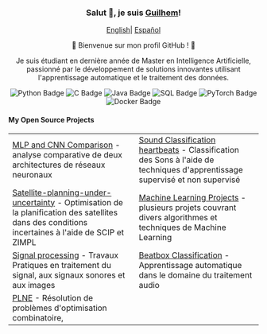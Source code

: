 

<div align="center">
    <h3>Salut 👋, je suis <a href="https://github.com/GuilleRTB">Guilhem</a>!</h3>
        <a href="https://github.com/GuilleRTB/GuilleRTB/blob/main/README.md"><span>English</span></a>|
        <a href="https://github.com/GuilleRTB/GuilleRTB/blob/main/README_ES.md"><span>Español</span></a>
    </p>
    <p>🌟 Bienvenue sur mon profil GitHub !
 🌟</p>
 <p>Je suis étudiant en dernière année de Master en Intelligence Artificielle, passionné par le développement de solutions innovantes utilisant l'apprentissage automatique et le traitement des données.</p>
 <!-- Ajout des badges -->
    <p align="center">
        <img src="https://img.shields.io/badge/Python-3776AB?style=for-the-badge&logo=python&logoColor=white" alt="Python Badge"/>
        <img src="https://img.shields.io/badge/C-00599C?style=for-the-badge&logo=c&logoColor=white" alt="C Badge"/>
        <img src="https://img.shields.io/badge/Java-007396?style=for-the-badge&logo=java&logoColor=white" alt="Java Badge"/>
        <img src="https://img.shields.io/badge/SQL-4479A1?style=for-the-badge&logo=postgresql&logoColor=white" alt="SQL Badge"/>
        <img src="https://img.shields.io/badge/PyTorch-EE4C2C?style=for-the-badge&logo=pytorch&logoColor=white" alt="PyTorch Badge"/>
    <img src="https://img.shields.io/badge/Docker-2496ED?style=for-the-badge&logo=docker&logoColor=white" alt="Docker Badge"/>
    </p>
    <h4 align="left">My Open Source Projects</h4>
    <table align="center">
        <tr>
            <td><a href="https://github.com/GuilleRTB/Computer-vision-Comparison-of-MLP-and-CNN">MLP and CNN Comparison</a> - analyse comparative de deux architectures de réseaux neuronaux</td>
            <td><a href="https://github.com/GuilleRTB/Classification-de-son-Apprentissage-Automatique">Sound Classification heartbeats</a> - Classification des Sons à l'aide de techniques d'apprentissage supervisé et non supervisé</td>
        </tr>
        <tr>
            <td><a href="https://github.com/paul-sabatier-research-projects/Satellite-planning-under-uncertainty">Satellite-planning-under-uncertainty</a> - Optimisation de la planification des satellites dans des conditions incertaines à l'aide de SCIP et ZIMPL</td>
            <td><a href="https://github.com/GuilleRTB/Machine-Learning">Machine Learning Projects</a> - plusieurs projets couvrant divers algorithmes et techniques de Machine Learning</td>
        </tr>
        <tr>
            <td><a href="https://github.com/GuilleRTB/Traitement-Signal-Son-et-Image">Signal processing</a> - Travaux Pratiques en traitement du signal, aux signaux sonores et aux images</td>
            <td><a href="https://github.com/GuilleRTB/Sound-Classification-Beatbox">Beatbox Classification</a> - Apprentissage automatique dans le domaine du traitement audio</td>
        </tr>
        <tr>
            <td><a href="https://github.com/GuilleRTB/PLNE">PLNE</a> - Résolution de problèmes d'optimisation combinatoire,</td>
        </tr>
    </table>
</div>

